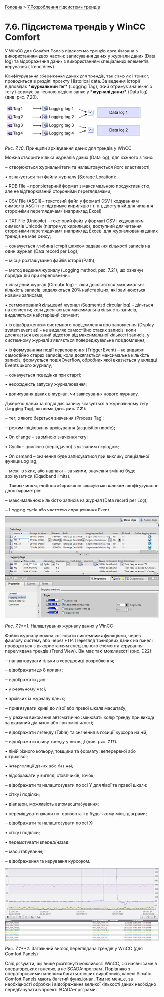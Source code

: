 [Головна](README.md) > [7.Розроблення підсистеми трендів](7.md)

# 7.6. Підсистема трендів у WinCC Comfort 

У WinCC для Comfort Panels підсистема трендів організована з використанням двох частин: записування даних у журнали даних (Data log) та відображення даних з використанням спеціальних елементів керування (Trend View).

Конфігурування збереження даних для трендів, так само як і тривог, проводиться в розділі проекту Historical data. За ведення історії відповідає ***журнальний тег\*** (Logging Tag), який отримує значення з тегу і формує за певною подією запис у ***журналі даних\*** (Data log) (див. рис. 7.20). 

![](media7/7_20.png)

*Рис. 7.20*. Принципи архівування даних для трендів у WinCC

Можна створити кілька журналів даних (Data log), для кожного з яких:

‒    створюються журнальні теги та налаштовуються його властивості;

•     означується тип файлу журналу (Storage Location):

•     RDB File – пропрієтарний формат з максимальною продуктивністю, але не відтворюваний сторонніми переглядачами; 

•     CSV File (ASCII) – текстовий файл у форматі CSV і кодуванням символів ASCII (не підтримує кирилицю і т. п.), доступний для читання сторонніми переглядачами (наприклад Excel);

•     TXT File (Unicode) – текстовий файл у форматі CSV і кодуванням символів Unicode (підтримує кирилицю), доступний для читання сторонніми переглядачами (наприклад Excel); для журналювання даних трендів не має сенсу; 

‒    означується глибина історії шляхом задавання кількості записів на один журнал (Data record per Log);

‒    місце розташування файлів історії (Path);

‒    метод ведення журналу (Logging method, рис. 7.21), що означує порядок дій при переповненні:

•     кільцевий журнал (Circular log) – коли досягається максимальна кількість записів, видаляються 20% найстаріших, які замінюються новими записами;  

•     сегментований кільцевий журнал (Segmented circular log) – ділиться на сегменти; коли досягається максимальна кількість записів, видаляється найстаріший сегмент; 

•     із відображенням системного повідомлення про заповнення (Display system event at) – не видаляє самостійно старих записів; коли досягається вказаний відсоток від максимальної кількості записів, у системному журналі з’являється попереджувальне повідомлення; 

•     із формуванням події переповнення (Trigger Event) – не видаляє самостійно старих записів; коли досягається максимальна кількість записів, формується подія Overflow, обробник якої вказується у вкладці Events цього журналу;  

‒    означується поведінка при старті:

•     необхідність запуску журналювання; 

•     дописуваня даних в журнал, чи записування нового журналу. 

Джерело даних та подія для запису вказується в журнальному тегу (Logging Tag), зокрема (див. рис. 7.21):

‒    тег, з якого береться значення (Process Tag);

‒    режим ініціювання архівування (acquisition mode);

•     On change – за зміною значення тегу;

•     Cyclic – циклічно (періодично) з указаним періодом;

•     On demand – значення буде записуватися при виклику спеціальної функції LogTag;

‒    межі, в яких, або навпаки – за якими, значення змінної буде архівуватися (Dqadband limits).

‒    Таким чином, глибина збереження вказується шляхом конфігурування двох параметрів:

‒    максимальною кількістю записів на журнал (Data record per Log);

‒    Logging cycle або частотою спрацювання Event.

 

![](media7/7_21.png)

*Рис. 7.2**1*. Налаштування журналу даних у WinCC

Файли журналу можна копіювати системними функціями, через файлову систему або через FTP. Перегляд трендових даних на панелі проводиться з використанням спеціального елемента керування – переглядача трендів (Trend View). Він має такі можливості (рис. 7.22):

‒    налаштовувати тільки в середовищі розроблення;

‒    відображати до 8 кривих; 

‒    відображати дані:

•     у реальному часі;

•     архівних із журналу даних;

‒    прив’язувати криві до лівої або правої шкали масштабу;

‒    у режимі виконання автоматично змінювати колір тренду при виході за вказаний діапазон або при зміні якості;

‒    відображати легенду (Table) та значення в позиції курсора на ній;

‒    відображати криву тренду у вигляді (див. рис. 7.17):

•     ліній різного кольору, товщини та формату: неперервної або штрихової;

•     інтерполяції даних або без неї;

•     відображати у вигляді стовпчиків, точок; 

‒    відображати та налаштовувати по осі Y для лівої та правої шкали:

•     сітку і поділки; 

•     діапазон, можливість автомасштабування;

•     переміщувати шкали по горизонталі в будь-якому місці діаграми;

‒    відображати та налаштовувати по осі X:

•     сітку і поділки; 

•     перемотувати вперед/назад;

‒    масштабування;

‒    відображення та керування курсором.

![](media7/7_22.jpg)

*Рис. 7.2**2.* Загальний вигляд переглядача трендів у WinCC (для Comfort Panels)

Слід розуміти, що вище розглянуті можливості WinCC, які наявні саме в операторських панелях, а не SCADA-програмі. Порівняно з операторськими панелями багатьох інших виробників, панелі Simatic Comfort Panels мають багатий функціонал. Тим не менше, за необхідності обробки і відображення великої кількості даних необхідно передбачувати в проекті SCADA-програми.

